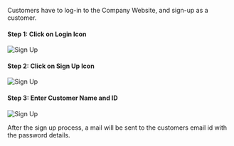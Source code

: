 Customers have to log-in to the Company Website, and sign-up as a customer.

#### Step 1: Click on Login Icon

![Sign Up](/assets/manual_erpnext_com/old_images/erpnext/customer-portal-sign-up-1.png)

  

#### Step 2: Click on Sign Up Icon

![Sign Up](/assets/manual_erpnext_com/old_images/erpnext/customer-portal-sign-up-2.png)

  

#### Step 3: Enter Customer Name and ID

![Sign Up](/assets/manual_erpnext_com/old_images/erpnext/customer-portal-sign-up-3.png)

After the sign up process, a mail will be sent to the customers email id with
the password details.

